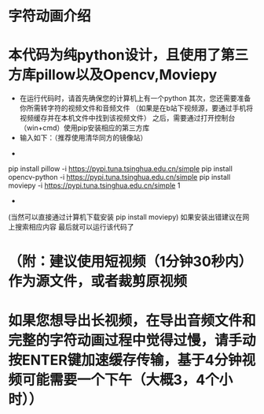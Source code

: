 # 字符动画介绍

# 本代码为纯python设计，且使用了第三方库pillow以及Opencv,Moviepy
-  在运行代码时，请首先确保您的计算机上有一个python
其次，您还需要准备你所需转字符的视频文件和音频文件
（如果是在b站下视频源，要通过手机将视频缓存并在本机文件中找到该视频文件）
之后，需要通过打开控制台（win+cmd）使用pip安装相应的第三方库
- 输入如下：（推荐使用清华同方的镜像站）
- ```
pip install pillow  -i https://pypi.tuna.tsinghua.edu.cn/simple
pip install opencv-python  -i https://pypi.tuna.tsinghua.edu.cn/simple
pip install moviepy  -i https://pypi.tuna.tsinghua.edu.cn/simple 1

- ```
(当然可以直接通过计算机下载安装
pip install moviepy)
如果安装出错建议在网上搜索相应内容
最后就可以运行该代码了
# （附：建议使用短视频（1分钟30秒内）作为源文件，或者裁剪原视频
# 如果您想导出长视频，在导出音频文件和完整的字符动画过程中觉得过慢，请手动按ENTER键加速缓存传输，基于4分钟视频可能需要一个下午（大概3，4个小时））
